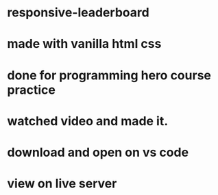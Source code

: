 # responsive-leaderboard

# made with vanilla html css

# done for programming hero course practice

# watched video and made it.

# download and open on vs code

# view on live server
